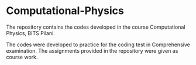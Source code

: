 # Computational-Physics
The repository contains the codes developed in the course Computational Physics, BITS Pilani.

The codes were developed to practice for the coding test in Comprehensive examination. 
The assignments provided in the repository were given as course work.
